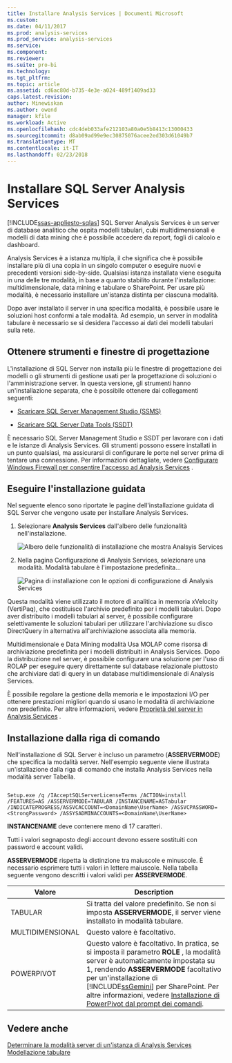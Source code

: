 ```yaml
---
title: Installare Analysis Services | Documenti Microsoft
ms.custom: 
ms.date: 04/11/2017
ms.prod: analysis-services
ms.prod_service: analysis-services
ms.service: 
ms.component: 
ms.reviewer: 
ms.suite: pro-bi
ms.technology: 
ms.tgt_pltfrm: 
ms.topic: article
ms.assetid: cd6ac80d-b735-4e3e-a024-489f1409ad33
caps.latest.revision: 
author: Minewiskan
ms.author: owend
manager: kfile
ms.workload: Active
ms.openlocfilehash: cdc4deb033afe212103a80a0e5b8413c13000433
ms.sourcegitcommit: d8ab09ad99e9ec30875076acee2ed303d61049b7
ms.translationtype: MT
ms.contentlocale: it-IT
ms.lasthandoff: 02/23/2018
---
```

# <a name="install-sql-server-analysis-services"></a>Installare SQL Server Analysis Services
[!INCLUDE[ssas-appliesto-sqlas](../../../includes/ssas-appliesto-sqlas.md)]
SQL Server Analysis Services è un server di database analitico che ospita modelli tabulari, cubi multidimensionali e modelli di data mining che è possibile accedere da report, fogli di calcolo e dashboard.  
  
 Analysis Services è a istanza multipla, il che significa che è possibile installare più di una copia in un singolo computer o eseguire nuovi e precedenti versioni side-by-side. Qualsiasi istanza installata viene eseguita in una delle tre modalità, in base a quanto stabilito durante l'installazione: multidimensionale, data mining e tabulare o SharePoint. Per usare più modalità, è necessario installare un'istanza distinta per ciascuna modalità.  
  
 Dopo aver installato il server in una specifica modalità, è possibile usare le soluzioni host conformi a tale modalità. Ad esempio, un server in modalità tabulare è necessario se si desidera l'accesso ai dati dei modelli tabulari sulla rete.  
  
## <a name="get-tools-and-designers"></a>Ottenere strumenti e finestre di progettazione  
 L'installazione di SQL Server non installa più le finestre di progettazione dei modelli o gli strumenti di gestione usati per la progettazione di soluzioni o l'amministrazione server. In questa versione, gli strumenti hanno un'installazione separata, che è possibile ottenere dai collegamenti seguenti:  
  
-   [Scaricare SQL Server Management Studio (SSMS)](../../../ssms/download-sql-server-management-studio-ssms.md)  
  
-   [Scaricare SQL Server Data Tools (SSDT)](../../../ssdt/download-sql-server-data-tools-ssdt.md)  
  
 È necessario SQL Server Management Studio e SSDT per lavorare con i dati e le istanze di Analysis Services. Gli strumenti possono essere installati in un punto qualsiasi, ma assicurarsi di configurare le porte nel server prima di tentare una connessione. Per informazioni dettagliate, vedere [Configurare Windows Firewall per consentire l'accesso ad Analysis Services](../../../analysis-services/instances/configure-the-windows-firewall-to-allow-analysis-services-access.md) .  
  
## <a name="install-using-a-wizard"></a>Eseguire l'installazione guidata  
 Nel seguente elenco sono riportate le pagine dell'installazione guidata di SQL Server che vengono usate per installare Analysis Services.  
  
1.  Selezionare **Analysis Services** dall'albero delle funzionalità nell'installazione.  
  
     ![Albero delle funzionalità di installazione che mostra Analsyis Services](../../../analysis-services/instances/install-windows/media/ssas-setupas.gif "albero delle funzionalità di installazione che mostra Analsyis Services")  
  
2.  Nella pagina Configurazione di Analysis Services, selezionare una modalità. Modalità tabulare è l'impostazione predefinita...  
  
     ![Pagina di installazione con le opzioni di configurazione di Analysis Services](../../../analysis-services/instances/install-windows/media/ssas-setupasconfig.png "pagina di installazione con le opzioni di configurazione di Analysis Services")  
  
  Questa modalità viene utilizzato il motore di analitica in memoria xVelocity (VertiPaq), che costituisce l'archivio predefinito per i modelli tabulari. Dopo aver distribuito i modelli tabulari al server, è possibile configurare selettivamente le soluzioni tabulari per utilizzare l'archiviazione su disco DirectQuery in alternativa all'archiviazione associata alla memoria.  
 
 Multidimensionale e Data Mining modalità Usa MOLAP come risorsa di archiviazione predefinita per i modelli distribuiti in Analysis Services. Dopo la distribuzione nel server, è possibile configurare una soluzione per l'uso di ROLAP per eseguire query direttamente sul database relazionale piuttosto che archiviare dati di query in un database multidimensionale di Analysis Services.  
  

  
 È possibile regolare la gestione della memoria e le impostazioni I/O per ottenere prestazioni migliori quando si usano le modalità di archiviazione non predefinite. Per altre informazioni, vedere [Proprietà del server in Analysis Services](../../../analysis-services/server-properties/server-properties-in-analysis-services.md) .  
  
## <a name="command-line-setup"></a>Installazione dalla riga di comando  
 Nell'installazione di SQL Server è incluso un parametro (**ASSERVERMODE**) che specifica la modalità server. Nell'esempio seguente viene illustrata un'istallazione dalla riga di comando che installa Analysis Services nella modalità server Tabella.  
  
```  
  
Setup.exe /q /IAcceptSQLServerLicenseTerms /ACTION=install /FEATURES=AS /ASSERVERMODE=TABULAR /INSTANCENAME=ASTabular /INDICATEPROGRESS/ASSVCACCOUNT=<DomainName\UserName> /ASSVCPASSWORD=<StrongPassword> /ASSYSADMINACCOUNTS=<DomainName\UserName>   
```  
  
 **INSTANCENAME** deve contenere meno di 17 caratteri.  
  
 Tutti i valori segnaposto degli account devono essere sostituiti con password e account validi.  
  
 **ASSERVERMODE** rispetta la distinzione tra maiuscole e minuscole.  È necessario esprimere tutti i valori in lettere maiuscole. Nella tabella seguente vengono descritti i valori validi per **ASSERVERMODE**.  
  
|Valore|Description|  
|-----------|-----------------|  
|TABULAR|Si tratta del valore predefinito. Se non si imposta **ASSERVERMODE**, il server viene installato in modalità tabulare.|
|MULTIDIMENSIONAL|Questo valore è facoltativo.|  
|POWERPIVOT|Questo valore è facoltativo. In pratica, se si imposta il parametro **ROLE** , la modalità server è automaticamente impostata su 1, rendendo **ASSERVERMODE** facoltativo per un'installazione di [!INCLUDE[ssGemini](../../../includes/ssgemini-md.md)] per SharePoint. Per altre informazioni, vedere [Installazione di PowerPivot dal prompt dei comandi](http://msdn.microsoft.com/en-us/7f1f2b28-c9f5-49ad-934b-02f2fa6b9328).|  
  
  
## <a name="see-also"></a>Vedere anche  
 [Determinare la modalità server di un'istanza di Analysis Services](../../../analysis-services/instances/determine-the-server-mode-of-an-analysis-services-instance.md)   
 [Modellazione tabulare](https://msdn.microsoft.com/library/hh212945(v=sql.110).aspx)  
  
  

